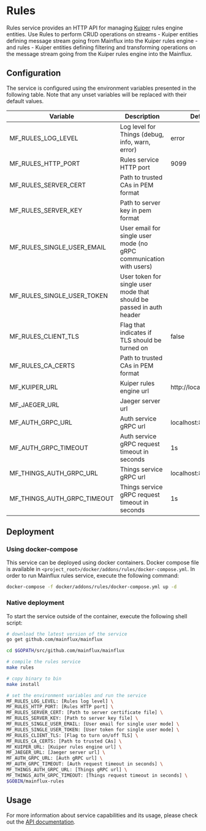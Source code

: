 # Rules

Rules service provides an HTTP API for managing [Kuiper](https://github.com/emqx/kuiper) rules engine entities. Use Rules to perform CRUD operations on streams - Kuiper entities defining message stream going from Mainflux into the Kuiper rules engine - and rules - Kuiper entities defining filtering and transforming operations on the message stream going from the Kuiper rules engine into the Mainflux.

## Configuration

The service is configured using the environment variables presented in the following table. Note that any unset variables will be replaced with their default values.

| Variable                    | Description                                                          | Default               |
|-----------------------------|----------------------------------------------------------------------|-----------------------|
| MF_RULES_LOG_LEVEL          | Log level for Things (debug, info, warn, error)                      | error                 |
| MF_RULES_HTTP_PORT          | Rules service HTTP port                                              | 9099                  |
| MF_RULES_SERVER_CERT        | Path to trusted CAs in PEM format                                    |                       |
| MF_RULES_SERVER_KEY         | Path to server key in pem format                                     |                       |
| MF_RULES_SINGLE_USER_EMAIL  | User email for single user mode (no gRPC communication with users)   |                       |
| MF_RULES_SINGLE_USER_TOKEN  | User token for single user mode that should be passed in auth header |                       |
| MF_RULES_CLIENT_TLS         | Flag that indicates if TLS should be turned on                       | false                 |
| MF_RULES_CA_CERTS           | Path to trusted CAs in PEM format                                    |                       |
| MF_KUIPER_URL               | Kuiper rules engine url                                              | http://localhost:9081 |
| MF_JAEGER_URL               | Jaeger server url                                                    |                       |
| MF_AUTH_GRPC_URL            | Auth service gRPC url                                                | localhost:8181        |
| MF_AUTH_GRPC_TIMEOUT        | Auth service gRPC request timeout in seconds                         | 1s                    |
| MF_THINGS_AUTH_GRPC_URL     | Things service gRPC url                                              | localhost:8183        |
| MF_THINGS_AUTH_GRPC_TIMEOUT | Things service gRPC request timeout in seconds                       | 1s                    |


## Deployment

### Using docker-compose

This service can be deployed using docker containers. Docker compose file is available in `<project_root>/docker/addons/rules/docker-compose.yml`. In order to run Mainflux rules service, execute the following command:

```bash
docker-compose -f docker/addons/rules/docker-compose.yml up -d
```

### Native deployment

To start the service outside of the container, execute the following shell script:

```bash
# download the latest version of the service
go get github.com/mainflux/mainflux

cd $GOPATH/src/github.com/mainflux/mainflux

# compile the rules service
make rules

# copy binary to bin
make install

# set the environment variables and run the service
MF_RULES_LOG_LEVEL: [Rules log level] \
MF_RULES_HTTP_PORT: [Rules HTTP port] \
MF_RULES_SERVER_CERT: [Path to server certificate file] \
MF_RULES_SERVER_KEY: [Path to server key file] \
MF_RULES_SINGLE_USER_EMAIL: [User email for single user mode] \
MF_RULES_SINGLE_USER_TOKEN: [User token for single user mode] \
MF_RULES_CLIENT_TLS: [Flag to turn on/off TLS] \
MF_RULES_CA_CERTS: [Path to trusted CAs] \
MF_KUIPER_URL: [Kuiper rules engine url] \
MF_JAEGER_URL: [Jaeger server url] \
MF_AUTH_GRPC_URL: [Auth gRPC url] \
MF_AUTH_GRPC_TIMEOUT: [Auth request timeout in seconds] \
MF_THINGS_AUTH_GRPC_URL: [Things gRPC url] \
MF_THINGS_AUTH_GRPC_TIMEOUT: [Things request timeout in seconds] \
$GOBIN/mainflux-rules
```

## Usage

For more information about service capabilities and its usage, please check out
the [API documentation](openapi.yaml).

[doc]: https://docs.mainflux.io/
